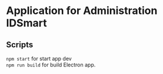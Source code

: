 # Application for Administration IDSmart

## Scripts
```npm start``` for start app dev  
```npm run build``` for build Electron app.
